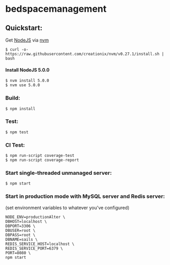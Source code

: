 # bedspacemanagement

## Quickstart:

 Get [NodeJS](https://nodejs.org) via [nvm](https://github.com/creationix/nvm)
```
$ curl -o- https://raw.githubusercontent.com/creationix/nvm/v0.27.1/install.sh | bash
```
#### Install NodeJS 5.0.0
```
$ nvm install 5.0.0
$ nvm use 5.0.0
```
### Build:
```
$ npm install
```
### Test:
```
$ npm test
```
### CI Test:
```
$ npm run-script coverage-test
$ npm run-script coverage-report
```
### Start single-threaded unmanaged server:
```
$ npm start
```
### Start in production mode with MySQL server and Redis server:

(set environment variables to whatever you've configured)
```
NODE_ENV=productionAlter \
DBHOST=localhost \
DBPORT=3306 \
DBUSER=root \
DBPASS=root \
DBNAME=sails \
REDIS_SERVICE_HOST=localhost \
REDIS_SERVICE_PORT=6379 \
PORT=8080 \
npm start
```
